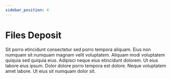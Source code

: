 ```yaml
---
sidebar_position: 4
---
```


# Files Deposit

Sit porro etincidunt consectetur sed porro tempora aliquam. Eius non numquam sit numquam magnam velit voluptatem. Aliquam modi voluptatem quiquia sed quiquia eius. Adipisci neque eius etincidunt dolorem. Ut eius labore eius ipsum. Dolor dolore porro tempora est dolore. Neque voluptatem amet labore. Ut eius sit numquam dolor sit.
